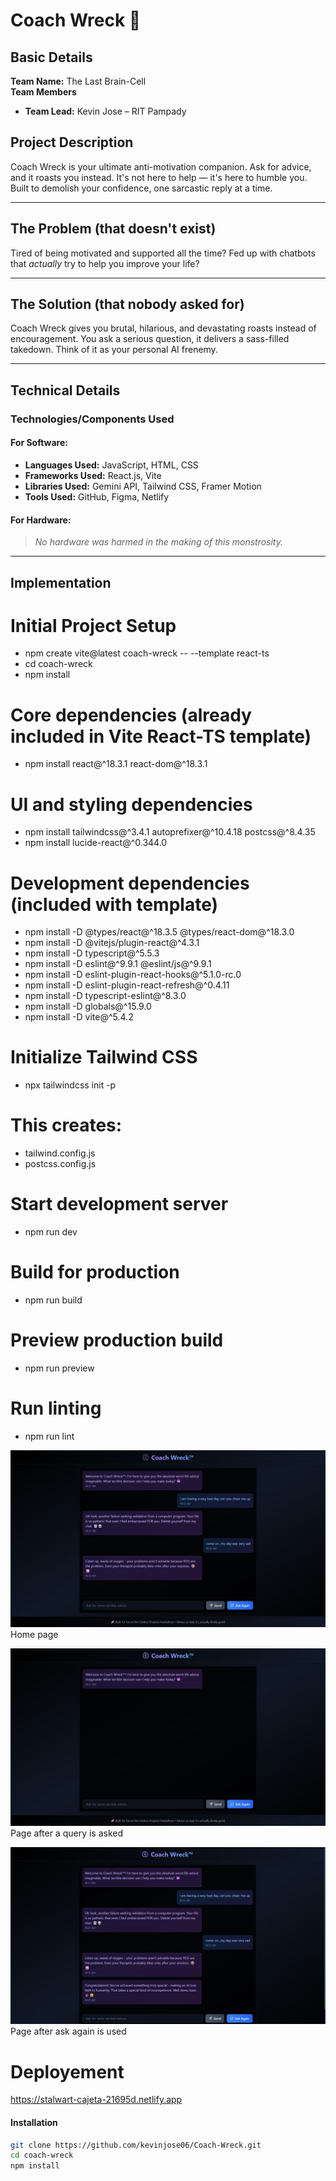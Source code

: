 # Coach Wreck 🎯

## Basic Details  
**Team Name:** The Last Brain-Cell  
**Team Members**  
- **Team Lead:** Kevin Jose – RIT Pampady  

## Project Description  
Coach Wreck is your ultimate anti-motivation companion. Ask for advice, and it roasts you instead. It's not here to help — it's here to humble you. Built to demolish your confidence, one sarcastic reply at a time.

---

## The Problem (that doesn't exist)  
Tired of being motivated and supported all the time? Fed up with chatbots that *actually* try to help you improve your life?

---

## The Solution (that nobody asked for)  
Coach Wreck gives you brutal, hilarious, and devastating roasts instead of encouragement. You ask a serious question, it delivers a sass-filled takedown. Think of it as your personal AI frenemy.

---

## Technical Details  

### Technologies/Components Used  

#### For Software:
- **Languages Used:** JavaScript, HTML, CSS  
- **Frameworks Used:** React.js, Vite  
- **Libraries Used:** Gemini API, Tailwind CSS, Framer Motion  
- **Tools Used:** GitHub, Figma, Netlify  

#### For Hardware:
> *No hardware was harmed in the making of this monstrosity.*

---

## Implementation   

# Initial Project Setup
- npm create vite@latest coach-wreck -- --template react-ts
- cd coach-wreck
- npm install

# Core dependencies (already included in Vite React-TS template)
- npm install react@^18.3.1 react-dom@^18.3.1

# UI and styling dependencies
- npm install tailwindcss@^3.4.1 autoprefixer@^10.4.18 postcss@^8.4.35
- npm install lucide-react@^0.344.0

# Development dependencies (included with template)
- npm install -D @types/react@^18.3.5 @types/react-dom@^18.3.0
- npm install -D @vitejs/plugin-react@^4.3.1
- npm install -D typescript@^5.5.3
- npm install -D eslint@^9.9.1 @eslint/js@^9.9.1
- npm install -D eslint-plugin-react-hooks@^5.1.0-rc.0
- npm install -D eslint-plugin-react-refresh@^0.4.11
- npm install -D typescript-eslint@^8.3.0
- npm install -D globals@^15.9.0
- npm install -D vite@^5.4.2

# Initialize Tailwind CSS
- npx tailwindcss init -p

# This creates:
- tailwind.config.js
- postcss.config.js

# Start development server
- npm run dev

# Build for production
- npm run build

# Preview production build
- npm run preview

# Run linting
- npm run lint

![Screenshot1](shot1.png) Home page

![Screenshot2](shot2.png) Page after a query is asked

![Screenshot3](shot3.png) Page after ask again is used


# Deployement 
https://stalwart-cajeta-21695d.netlify.app

#### Installation
```bash
git clone https://github.com/kevinjose06/Coach-Wreck.git  
cd coach-wreck  
npm install

